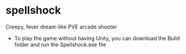 # spellshock
Creepy, fever dream-like PVE arcade shooter

* To play the game without having Unity, you can download the Build folder and run the Spellshock.exe file
